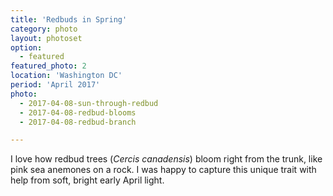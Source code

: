 ```yaml
---
title: 'Redbuds in Spring'
category: photo
layout: photoset
option:
  - featured
featured_photo: 2
location: 'Washington DC'
period: 'April 2017'
photo:
  - 2017-04-08-sun-through-redbud
  - 2017-04-08-redbud-blooms
  - 2017-04-08-redbud-branch

---
```

I love how redbud trees (*Cercis canadensis*) bloom right from the trunk, like pink sea anemones on a rock. I was happy to capture this unique trait with help from soft, bright early April light.
